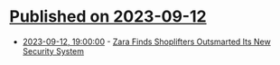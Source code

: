 # [Published on 2023-09-12](index.md)

* [2023-09-12, 19:00:00](https://it.slashdot.org/story/23/09/12/150213/zara-finds-shoplifters-outsmarted-its-new-security-system?utm_source=rss1.0mainlinkanon&utm_medium=feed) - [Zara Finds Shoplifters Outsmarted Its New Security System](https://it.slashdot.org/story/23/09/12/150213/zara-finds-shoplifters-outsmarted-its-new-security-system?utm_source=rss1.0mainlinkanon&utm_medium=feed)
